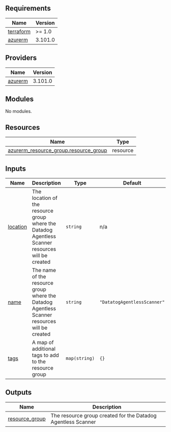 <!-- BEGIN_TF_DOCS -->
## Requirements

| Name | Version |
|------|---------|
| <a name="requirement_terraform"></a> [terraform](#requirement\_terraform) | >= 1.0 |
| <a name="requirement_azurerm"></a> [azurerm](#requirement\_azurerm) | 3.101.0 |

## Providers

| Name | Version |
|------|---------|
| <a name="provider_azurerm"></a> [azurerm](#provider\_azurerm) | 3.101.0 |

## Modules

No modules.

## Resources

| Name | Type |
|------|------|
| [azurerm_resource_group.resource_group](https://registry.terraform.io/providers/hashicorp/azurerm/3.101.0/docs/resources/resource_group) | resource |

## Inputs

| Name | Description | Type | Default | Required |
|------|-------------|------|---------|:--------:|
| <a name="input_location"></a> [location](#input\_location) | The location of the resource group where the Datadog Agentless Scanner resources will be created | `string` | n/a | yes |
| <a name="input_name"></a> [name](#input\_name) | The name of the resource group where the Datadog Agentless Scanner resources will be created | `string` | `"DatatogAgentlessScanner"` | no |
| <a name="input_tags"></a> [tags](#input\_tags) | A map of additional tags to add to the resource group | `map(string)` | `{}` | no |

## Outputs

| Name | Description |
|------|-------------|
| <a name="output_resource_group"></a> [resource\_group](#output\_resource\_group) | The resource group created for the Datadog Agentless Scanner |
<!-- END_TF_DOCS -->